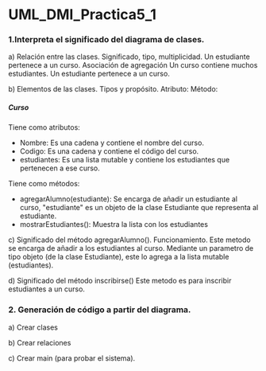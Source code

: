 # UML_DMI_Practica5_1

### 1.Interpreta el significado del diagrama de clases.

a) Relación entre las clases. Significado, tipo, multiplicidad. 
Un estudiante pertenece a un curso. 
Asociación de agregación
Un curso contiene muchos estudiantes. Un estudiante pertenece a un curso.

b) Elementos de las clases. Tipos y propósito. 
Atributo:
Método:
##### Curso
Tiene como atributos:
- Nombre: Es una cadena y contiene el nombre del curso.
- Codigo: Es una cadena y contiene el código del curso.
- estudiantes: Es una lista mutable y contiene los estudiantes que pertenecen a ese curso.

Tiene como métodos:
- agregarAlumno(estudiante): Se encarga de añadir un estudiante al curso, "estudiante" es un objeto de la clase Estudiante que representa al estudiante.
- mostrarEstudiantes(): Muestra la lista con los estudiantes

c) Significado del método agregarAlumno(). Funcionamiento. 
Este metodo se encarga de añadir a los estudiantes al curso. Mediante un parametro de tipo objeto (de la clase Estudiante), este lo agrega a la lista mutable (estudiantes).

d) Significado del método inscribirse()
Este metodo es para inscribir estudiantes a un curso.

### 2. Generación de código a partir del diagrama. 

a) Crear clases

b) Crear relaciones

c) Crear main (para probar el sistema).

